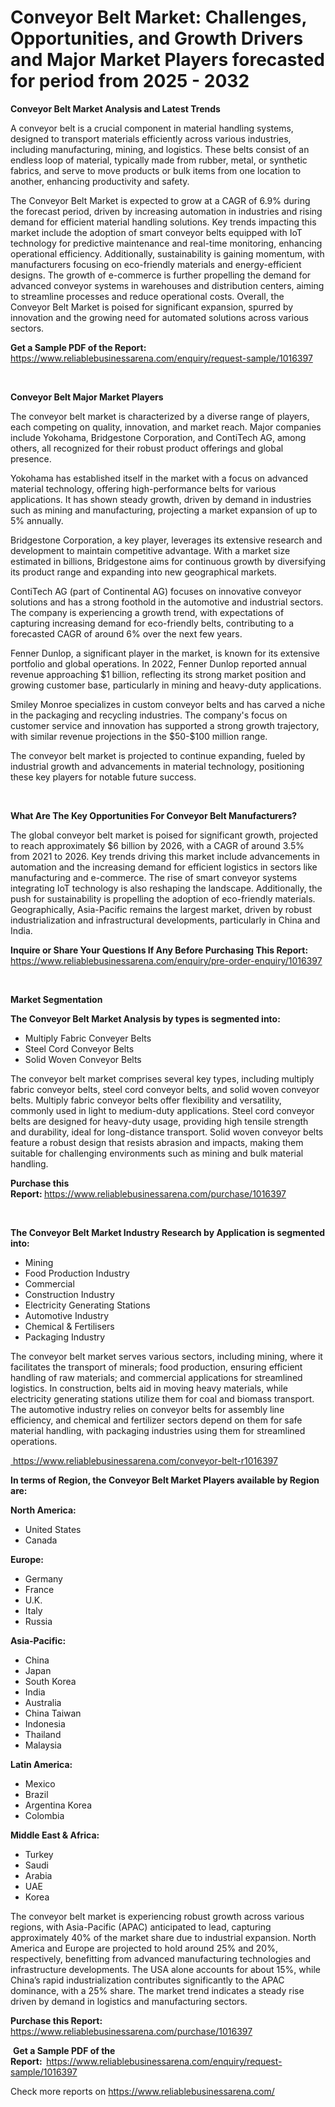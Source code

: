 <p><h1>Conveyor Belt Market: Challenges, Opportunities, and Growth Drivers and Major Market Players forecasted for period from 2025 - 2032</h1></p><p><strong>Conveyor Belt Market Analysis and Latest Trends</strong></p>
<p><p>A conveyor belt is a crucial component in material handling systems, designed to transport materials efficiently across various industries, including manufacturing, mining, and logistics. These belts consist of an endless loop of material, typically made from rubber, metal, or synthetic fabrics, and serve to move products or bulk items from one location to another, enhancing productivity and safety.</p><p>The Conveyor Belt Market is expected to grow at a CAGR of 6.9% during the forecast period, driven by increasing automation in industries and rising demand for efficient material handling solutions. Key trends impacting this market include the adoption of smart conveyor belts equipped with IoT technology for predictive maintenance and real-time monitoring, enhancing operational efficiency. Additionally, sustainability is gaining momentum, with manufacturers focusing on eco-friendly materials and energy-efficient designs. The growth of e-commerce is further propelling the demand for advanced conveyor systems in warehouses and distribution centers, aiming to streamline processes and reduce operational costs. Overall, the Conveyor Belt Market is poised for significant expansion, spurred by innovation and the growing need for automated solutions across various sectors.</p></p>
<p><strong>Get a Sample PDF of the Report:&nbsp;</strong> <a href="https://www.reliablebusinessarena.com/enquiry/request-sample/1016397?utm_campaign=3010&utm_medium=2&utm_source=Github&utm_content=ia&utm_term=01042025&utm_id=conveyor-belt">https://www.reliablebusinessarena.com/enquiry/request-sample/1016397</a></p>
<p>&nbsp;</p>
<p><strong>Conveyor Belt Major Market Players</strong></p>
<p><p>The conveyor belt market is characterized by a diverse range of players, each competing on quality, innovation, and market reach. Major companies include Yokohama, Bridgestone Corporation, and ContiTech AG, among others, all recognized for their robust product offerings and global presence. </p><p>Yokohama has established itself in the market with a focus on advanced material technology, offering high-performance belts for various applications. It has shown steady growth, driven by demand in industries such as mining and manufacturing, projecting a market expansion of up to 5% annually.</p><p>Bridgestone Corporation, a key player, leverages its extensive research and development to maintain competitive advantage. With a market size estimated in billions, Bridgestone aims for continuous growth by diversifying its product range and expanding into new geographical markets.</p><p>ContiTech AG (part of Continental AG) focuses on innovative conveyor solutions and has a strong foothold in the automotive and industrial sectors. The company is experiencing a growth trend, with expectations of capturing increasing demand for eco-friendly belts, contributing to a forecasted CAGR of around 6% over the next few years.</p><p>Fenner Dunlop, a significant player in the market, is known for its extensive portfolio and global operations. In 2022, Fenner Dunlop reported annual revenue approaching $1 billion, reflecting its strong market position and growing customer base, particularly in mining and heavy-duty applications.</p><p>Smiley Monroe specializes in custom conveyor belts and has carved a niche in the packaging and recycling industries. The company's focus on customer service and innovation has supported a strong growth trajectory, with similar revenue projections in the $50-$100 million range.</p><p>The conveyor belt market is projected to continue expanding, fueled by industrial growth and advancements in material technology, positioning these key players for notable future success.</p></p>
<p>&nbsp;</p>
<p><strong>What Are The Key Opportunities For Conveyor Belt Manufacturers?</strong></p>
<p><p>The global conveyor belt market is poised for significant growth, projected to reach approximately $6 billion by 2026, with a CAGR of around 3.5% from 2021 to 2026. Key trends driving this market include advancements in automation and the increasing demand for efficient logistics in sectors like manufacturing and e-commerce. The rise of smart conveyor systems integrating IoT technology is also reshaping the landscape. Additionally, the push for sustainability is propelling the adoption of eco-friendly materials. Geographically, Asia-Pacific remains the largest market, driven by robust industrialization and infrastructural developments, particularly in China and India.</p></p>
<p><strong>Inquire or Share Your Questions If Any Before Purchasing This Report:</strong> <a href="https://www.reliablebusinessarena.com/enquiry/pre-order-enquiry/1016397?utm_campaign=3010&utm_medium=2&utm_source=Github&utm_content=ia&utm_term=01042025&utm_id=conveyor-belt">https://www.reliablebusinessarena.com/enquiry/pre-order-enquiry/1016397</a></p>
<p>&nbsp;</p>
<p><strong>Market Segmentation</strong></p>
<p><strong>The Conveyor Belt Market Analysis by types is segmented into:</strong></p>
<p><ul><li>Multiply Fabric Conveyer Belts</li><li>Steel Cord Conveyor Belts</li><li>Solid Woven Conveyor Belts</li></ul></p>
<p><p>The conveyor belt market comprises several key types, including multiply fabric conveyor belts, steel cord conveyor belts, and solid woven conveyor belts. Multiply fabric conveyor belts offer flexibility and versatility, commonly used in light to medium-duty applications. Steel cord conveyor belts are designed for heavy-duty usage, providing high tensile strength and durability, ideal for long-distance transport. Solid woven conveyor belts feature a robust design that resists abrasion and impacts, making them suitable for challenging environments such as mining and bulk material handling.</p></p>
<p><strong>Purchase this Report:&nbsp;</strong><a href="https://www.reliablebusinessarena.com/purchase/1016397?utm_campaign=3010&utm_medium=2&utm_source=Github&utm_content=ia&utm_term=01042025&utm_id=conveyor-belt">https://www.reliablebusinessarena.com/purchase/1016397</a></p>
<p>&nbsp;</p>
<p><strong>The Conveyor Belt Market Industry Research by Application is segmented into:</strong></p>
<p><ul><li>Mining</li><li>Food Production Industry</li><li>Commercial</li><li>Construction Industry</li><li>Electricity Generating Stations</li><li>Automotive Industry</li><li>Chemical & Fertilisers</li><li>Packaging Industry</li></ul></p>
<p><p>The conveyor belt market serves various sectors, including mining, where it facilitates the transport of minerals; food production, ensuring efficient handling of raw materials; and commercial applications for streamlined logistics. In construction, belts aid in moving heavy materials, while electricity generating stations utilize them for coal and biomass transport. The automotive industry relies on conveyor belts for assembly line efficiency, and chemical and fertilizer sectors depend on them for safe material handling, with packaging industries using them for streamlined operations.</p></p>
<p><a href="https://www.reliablebusinessarena.com/conveyor-belt-r1016397?utm_campaign=3010&utm_medium=2&utm_source=Github&utm_content=ia&utm_term=01042025&utm_id=conveyor-belt">&nbsp;https://www.reliablebusinessarena.com/conveyor-belt-r1016397</a></p>
<p><strong>In terms of Region, the Conveyor Belt Market Players available by Region are:</strong></p>
<p>
    <p> <strong> North America: </strong>
        <ul>
            <li>United States</li>
            <li>Canada</li>
        </ul>
        </p> 
    <p> <strong> Europe: </strong>
        <ul>
            <li>Germany</li>
            <li>France</li>
            <li>U.K.</li>
            <li>Italy</li>
            <li>Russia</li>
        </ul>
        </p> 
    <p> <strong> Asia-Pacific: </strong>
        <ul>
            <li>China</li>
            <li>Japan</li>
            <li>South Korea</li>
            <li>India</li>
            <li>Australia</li>
            <li>China Taiwan</li>
            <li>Indonesia</li>
            <li>Thailand</li>
            <li>Malaysia</li>
        </ul>
        </p> 
    <p> <strong> Latin America: </strong>
        <ul>
            <li>Mexico</li>
            <li>Brazil</li>
            <li>Argentina Korea</li>
            <li>Colombia</li>
        </ul>
        </p> 
    <p> <strong> Middle East & Africa: </strong>
        <ul>
            <li>Turkey</li>
            <li>Saudi</li>
            <li>Arabia</li>
            <li>UAE</li>
            <li>Korea</li>
        </ul>
    </p>
    </p>
<p><p>The conveyor belt market is experiencing robust growth across various regions, with Asia-Pacific (APAC) anticipated to lead, capturing approximately 40% of the market share due to industrial expansion. North America and Europe are projected to hold around 25% and 20%, respectively, benefitting from advanced manufacturing technologies and infrastructure developments. The USA alone accounts for about 15%, while China’s rapid industrialization contributes significantly to the APAC dominance, with a 25% share. The market trend indicates a steady rise driven by demand in logistics and manufacturing sectors.</p></p>
<p><strong>Purchase this Report: </strong><a href="https://www.reliablebusinessarena.com/purchase/1016397?utm_campaign=3010&utm_medium=2&utm_source=Github&utm_content=ia&utm_term=01042025&utm_id=conveyor-belt">https://www.reliablebusinessarena.com/purchase/1016397</a></p>
<p>&nbsp;<strong>Get a Sample PDF of the Report:&nbsp;&nbsp;</strong><a href="https://www.reliablebusinessarena.com/enquiry/request-sample/1016397?utm_campaign=3010&utm_medium=2&utm_source=Github&utm_content=ia&utm_term=01042025&utm_id=conveyor-belt">https://www.reliablebusinessarena.com/enquiry/request-sample/1016397</a></p>
<p><strong></strong></p>
<p>Check more reports on <a href="https://www.reliablebusinessarena.com/?utm_campaign=3010&utm_medium=2&utm_source=Github&utm_content=ia&utm_term=01042025&utm_id=conveyor-belt">https://www.reliablebusinessarena.com/</a></p>